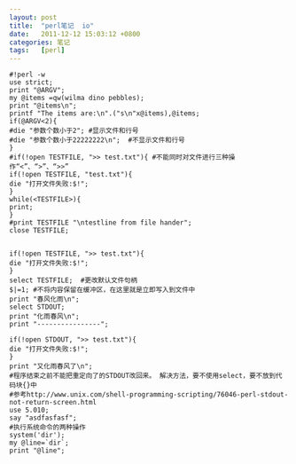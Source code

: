 ```yaml
---
layout: post
title:  "perl笔记  io"
date:   2011-12-12 15:03:12 +0800
categories: 笔记
tags:   [perl]
---
```


    #!perl -w
    use strict;
    print "@ARGV";
    my @items =qw(wilma dino pebbles);
    print "@items\n";
    printf "The items are:\n".("s\n"x@items),@items;
    if(@ARGV<2){
    #die "参数个数小于2"; #显示文件和行号
    #die "参数个数小于22222222\n";  #不显示文件和行号
    }
    #if(!open TESTFILE, ">> test.txt"){ #不能同时对文件进行三种操作“<”、“>”、“>>”
    if(!open TESTFILE, "test.txt"){
    die "打开文件失败:$!";
    }
    while(<TESTFILE>){
    print;
    }
    #print TESTFILE "\ntestline from file hander";
    close TESTFILE;


    if(!open TESTFILE, ">> test.txt"){
    die "打开文件失败:$!";
    }
    select TESTFILE;  #更改默认文件句柄
    $|=1; #不将内容保留在缓冲区，在这里就是立即写入到文件中
    print "春风化雨\n";
    select STDOUT;
    print "化雨春风\n";
    print "----------------";

    if(!open STDOUT, ">> test.txt"){
    die "打开文件失败:$!";
    }
    print "又化雨春风了\n";
    #程序结束之前不能把重定向了的STDOUT改回来。 解决方法，要不使用select，要不放到代码块{}中
    #参考http://www.unix.com/shell-programming-scripting/76046-perl-stdout-not-return-screen.html
    use 5.010;
    say "asdfasfasf";
    #执行系统命令的两种操作
    system('dir');
    my @line=`dir`;
    print "@line";
